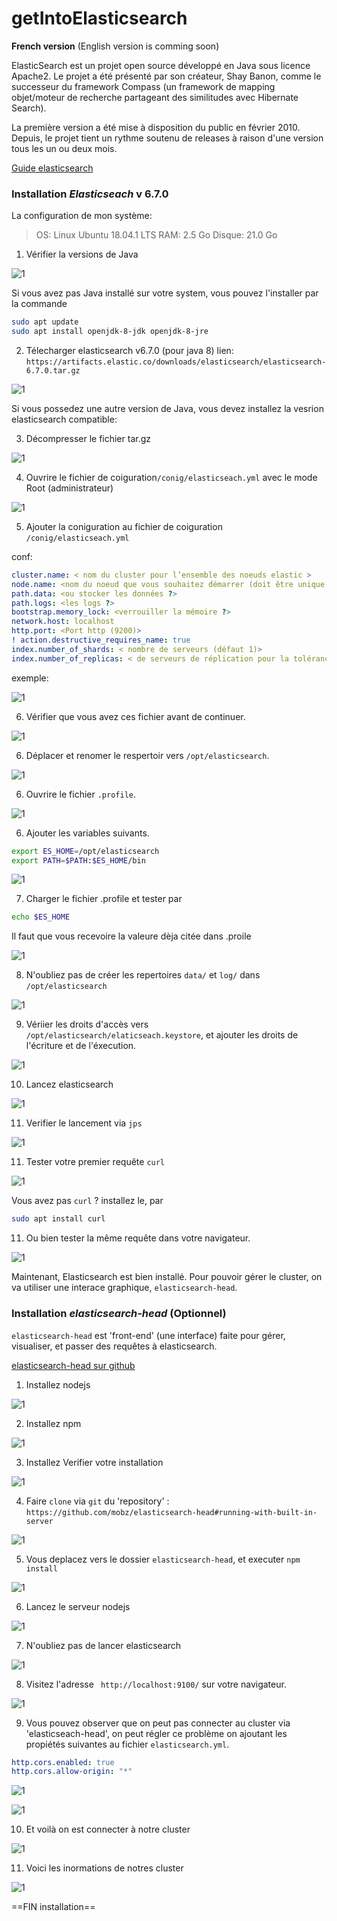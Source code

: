 # getIntoElasticsearch

**French version** (English version is comming soon)

ElasticSearch est un projet open source développé en Java sous licence Apache2. Le projet a été présenté par son créateur, Shay Banon, comme le successeur du framework Compass (un framework de mapping objet/moteur de recherche partageant des similitudes avec Hibernate Search).

La première version a été mise à disposition du public en février 2010. Depuis, le projet tient un rythme soutenu de releases à raison d'une version tous les un ou deux mois.

[Guide elasticsearch](https://www.elastic.co/guide/en/elasticsearch/reference/master/index.html)

### Installation _Elasticseach_ v 6.7.0

La configuration de mon système:

> OS: Linux Ubuntu 18.04.1 LTS
> RAM: 2.5 Go
> Disque: 21.0 Go

1. Vérifier la versions de Java

![1](./screeshots/1.JPG)

Si vous avez pas Java installé sur votre system, vous pouvez l'installer par la commande

```bash
sudo apt update
sudo apt install openjdk-8-jdk openjdk-8-jre
```

2. Télecharger elasticsearch v6.7.0 (pour java 8)
   lien: `https://artifacts.elastic.co/downloads/elasticsearch/elasticsearch-6.7.0.tar.gz`

![1](./screeshots/2.JPG)

Si vous possedez une autre version de Java, vous devez installez la vesrion elasticsearch compatible:

3. Décompresser le fichier tar.gz

![1](./screeshots/3.JPG)

4. Ouvrire le fichier de coiguration`/conig/elasticseach.yml` avec le mode Root (administrateur)

![1](./screeshots/4.JPG)

5. Ajouter la coniguration au fichier de coiguration `/conig/elasticseach.yml`

conf:

```yml
cluster.name: < nom du cluster pour l’ensemble des noeuds elastic >
node.name: <nom du noeud que vous souhaitez démarrer (doit être unique pour un cluster)>
path.data: <ou stocker les données ?>
path.logs: <les logs ?>
bootstrap.memory_lock: <verrouiller la mémoire ?>
network.host: localhost
http.port: <Port http (9200)>
! action.destructive_requires_name: true
index.number_of_shards: < nombre de serveurs (défaut 1)>
index.number_of_replicas: < de serveurs de réplication pour la tolérance aux pannes (défaut 0) >
```

exemple:

![1](./screeshots/14.JPG)

6. Vérifier que vous avez ces fichier avant de continuer.

![1](./screeshots/7.JPG)

6. Déplacer et renomer le respertoir vers `/opt/elasticsearch`.

![1](./screeshots/9.JPG)

6. Ouvrire le fichier `.profile`.

![1](./screeshots/11.JPG)

6. Ajouter les variables suivants.

```bash
export ES_HOME=/opt/elasticsearch
export PATH=$PATH:$ES_HOME/bin
```

![1](./screeshots/10.JPG)

7. Charger le fichier .profile et tester par

```bash
echo $ES_HOME
```

Il faut que vous recevoire la valeure dèja citée dans .proile

![1](./screeshots/12.JPG)

8. N'oubliez pas de créer les repertoires `data/` et `log/` dans `/opt/elasticsearch`

![1](./screeshots/13.JPG)

9. Vériier les droits d'accès vers `/opt/elasticsearch/elaticseach.keystore`, et ajouter les droits de l'écriture et de l'éxecution.

![1](./screeshots/15.JPG)

10. Lancez elasticsearch

![1](./screeshots/17.JPG)

11. Verifier le lancement via `jps`

![1](./screeshots/18.JPG)

11. Tester votre premier requête `curl`

![1](./screeshots/19.JPG)

Vous avez pas `curl` ? installez le, par

```bash
sudo apt install curl
```

11. Ou bien tester la même requête dans votre navigateur.

![1](./screeshots/20.JPG)

Maintenant, Elasticsearch est bien installé.
Pour pouvoir gérer le cluster, on va utiliser une interace graphique, `elasticsearch-head`.

### Installation _elasticsearch-head_ (Optionnel)

`elasticsearch-head` est 'front-end' (une interface) faite pour gérer, visualiser, et passer des requêtes à elasticsearch.

[elasticsearch-head sur github](https://github.com/mobz/elasticsearch-head#running-with-built-in-server)

1. Installez nodejs

![1](./screeshots/head-1.JPG)

2. Installez npm

![1](./screeshots/head-2.JPG)

3. Installez Verifier votre installation

![1](./screeshots/head-3.JPG)

4. Faire `clone` via `git` du 'repository' : `https://github.com/mobz/elasticsearch-head#running-with-built-in-server`

![1](./screeshots/head-4.JPG)

5. Vous deplacez vers le dossier `elasticsearch-head`, et executer `npm install`

![1](./screeshots/head-5.JPG)

6. Lancez le serveur nodejs

![1](./screeshots/head-6.JPG)

7. N'oubliez pas de lancer elasticsearch

![1](./screeshots/head-7.JPG)

8. Visitez l'adresse ` http://localhost:9100/` sur votre navigateur.

![1](./screeshots/head-8.JPG)

9. Vous pouvez observer que on peut pas connecter au cluster via 'elasticseach-head', on peut régler ce problème on ajoutant les propiétés suivantes au fichier `elasticsearch.yml`.

```yml
http.cors.enabled: true
http.cors.allow-origin: "*"
```

![1](./screeshots/head-10.JPG)

![1](./screeshots/head-9.JPG)

10. Et voilà on est connecter à notre cluster

![1](./screeshots/head-11.JPG)

11. Voici les inormations de notres cluster

![1](./screeshots/head-12.JPG)

==FIN installation==

